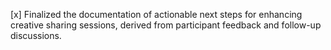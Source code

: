 [x] Finalized the documentation of actionable next steps for enhancing creative sharing sessions, derived from participant feedback and follow-up discussions.